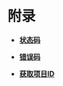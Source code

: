 # 附录<a name="ZH-CN_TOPIC_0126405307"></a>

-   **[状态码](状态码.md)**  

-   **[错误码](错误码.md)**  

-   **[获取项目ID](获取项目ID.md)**  


